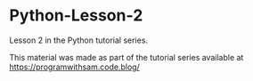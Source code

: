 # Python-Lesson-2
Lesson 2 in the Python tutorial series. 

This material was made as part of the tutorial series available at https://programwithsam.code.blog/
